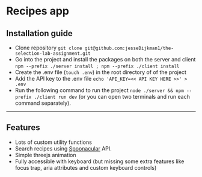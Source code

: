 # Recipes app

## Installation guide
- Clone repository `git clone git@github.com:jesseDijkman1/the-selection-lab-assignment.git`
- Go into the project and install the packages on both the server and client `npm --prefix ./server install ; npm --prefix ./client install `
- Create the .env file (`touch .env`) in the root directory of of the project
- Add the API key to the .env file `echo 'API_KEY=<< API KEY HERE >>' > .env`
- Run the following command to run the project `node ./server && npm --prefix ./client run dev` (or you can open two terminals and run each command separately).

---

## Features
- Lots of custom utility functions 
- Search recipes using [Spoonacular](https://spoonacular.com/food-api) API.
- Simple threejs animation
- Fully accessible with keyboard (but missing some extra features like focus trap, aria attributes and custom keyboard controls)
